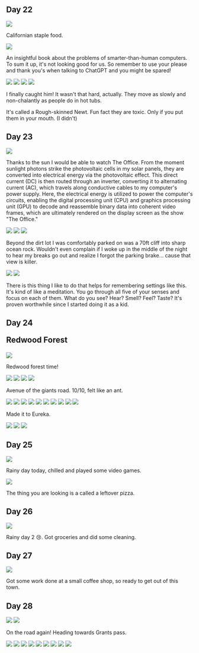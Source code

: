 ## Day 22

<img src="/img/trips/west-coast-2024/0520-1.jpg">

Californian staple food.

<img src="/img/trips/west-coast-2024/0520-2.jpg">

An insightful book about the problems of smarter-than-human computers. To sum it up, it's not looking good for us. So remember to use your please and thank you's when talking to ChatGPT and you might be spared! 

<img src="/img/trips/west-coast-2024/0520-3.jpg">
<img src="/img/trips/west-coast-2024/0520-4.jpg">
<img src="/img/trips/west-coast-2024/0520-5.jpg">
<img src="/img/trips/west-coast-2024/0520-6.jpg">

I finally caught him! It wasn't that hard, actually. They move as slowly and non-chalantly as people do in hot tubs.

It's called a Rough-skinned Newt. Fun fact they are toxic. Only if you put them in your mouth. (I didn't)

## Day 23

<img src="/img/trips/west-coast-2024/0521-1.jpg">

Thanks to the sun I would be able to watch The Office. From the moment sunlight photons strike the photovoltaic cells in my solar panels, they are converted into electrical energy via the photovoltaic effect. This direct current (DC) is then routed through an inverter, converting it to alternating current (AC), which travels along conductive cables to my computer's power supply. Here, the electrical energy is utilized to power the computer's circuits, enabling the digital processing unit (CPU) and graphics processing unit (GPU) to decode and reassemble binary data into coherent video frames, which are ultimately rendered on the display screen as the show "The Office."

<img src="/img/trips/west-coast-2024/0521-2.jpg">
<img src="/img/trips/west-coast-2024/0521-3.jpg">
<img src="/img/trips/west-coast-2024/0521-4.jpg">

Beyond the dirt lot I was comfortably parked on was a 70ft cliff into sharp ocean rock. Wouldn't even complain if I woke up in the middle of the night to hear my breaks go out and realize I forgot the parking brake... cause that view is killer.

<img src="/img/trips/west-coast-2024/0521-5.jpg">
<img src="/img/trips/west-coast-2024/0521-6.jpg">

There is this thing I like to do that helps for remembering settings like this. It's kind of like a meditation. You go through all five of your senses and focus on each of them. What do you see? Hear? Smell? Feel? Taste? It's proven worthwhile since I started doing it as a kid. 

## Day 24 <p class="inline text-gray-700  font-thin">Redwood Forest</p>

<img src="/img/trips/west-coast-2024/0522-1.jpg">

Redwood forest time!

<img src="/img/trips/west-coast-2024/0522-2.jpg">
<img src="/img/trips/west-coast-2024/0522-3.jpg">
<img src="/img/trips/west-coast-2024/0522-4.jpg">
<img src="/img/trips/west-coast-2024/0522-5.jpg">

Avenue of the giants road. 10/10, felt like an ant.

<img src="/img/trips/west-coast-2024/0522-6.jpg">
<img src="/img/trips/west-coast-2024/0522-7.jpg">
<img src="/img/trips/west-coast-2024/0522-8.jpg">
<img src="/img/trips/west-coast-2024/0522-9.jpg">
<img src="/img/trips/west-coast-2024/0522-10.jpg">
<img src="/img/trips/west-coast-2024/0522-11.jpg">
<img src="/img/trips/west-coast-2024/0522-12.jpg">
<img src="/img/trips/west-coast-2024/0522-13.jpg">
<img src="/img/trips/west-coast-2024/0522-14.jpg">
<img src="/img/trips/west-coast-2024/0522-15.jpg">

Made it to Eureka.

<img src="/img/trips/west-coast-2024/0522-16.jpg">
<img src="/img/trips/west-coast-2024/0522-17.jpg">
<img src="/img/trips/west-coast-2024/0522-18.jpg">

## Day 25

<img src="/img/trips/west-coast-2024/0524-1.jpg">

Rainy day today, chilled and played some video games. 

<img src="/img/trips/west-coast-2024/0524-2.jpg">

The thing you are looking is a called a leftover pizza.

## Day 26

<img src="/img/trips/west-coast-2024/0525-1.jpg">

Rainy day 2 😢. Got groceries and did some cleaning.

## Day 27

<img src="/img/trips/west-coast-2024/0526-1.jpg">

Got some work done at a small coffee shop, so ready to get out of this town. 

## Day 28

<img src="/img/trips/west-coast-2024/0526-3.gif">
<img src="/img/trips/west-coast-2024/0526-2.jpg">

On the road again! Heading towards Grants pass.

<img src="/img/trips/west-coast-2024/0526-4.gif">
<img src="/img/trips/west-coast-2024/0526-5.jpg">
<img src="/img/trips/west-coast-2024/0526-6.jpg">
<img src="/img/trips/west-coast-2024/0526-7.jpg">
<img src="/img/trips/west-coast-2024/0526-8.jpg">
<img src="/img/trips/west-coast-2024/0526-9.jpg">
<img src="/img/trips/west-coast-2024/0526-10.jpg">
<img src="/img/trips/west-coast-2024/0526-11.jpg">
<img src="/img/trips/west-coast-2024/0526-12.jpg">

